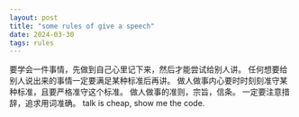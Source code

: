 ```yaml
---
layout: post
title: "some rules of give a speech"
date: 2024-03-30
tags: rules
---
```

要学会一件事情，先做到自己心里记下来，然后才能尝试给别人讲。
任何想要给别人说出来的事情一定要满足某种标准后再讲。
做人做事内心要时时刻刻准守某种标准，且要严格准守这个标准。
做人做事的准则，宗旨，信条。
一定要注意措辞，追求用词准确。
talk is cheap, show me the code.
